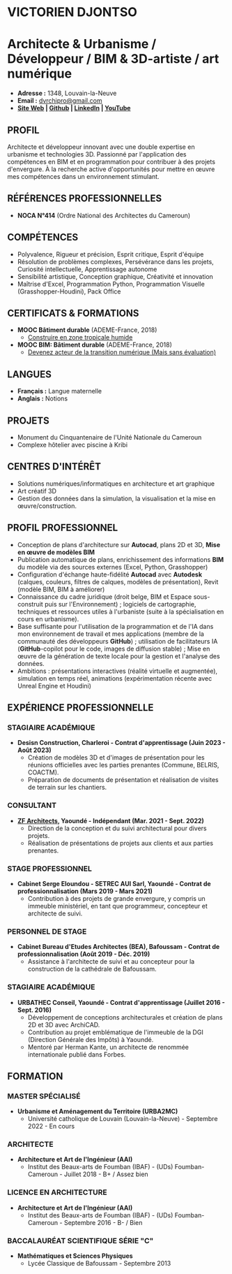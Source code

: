 # VICTORIEN DJONTSO

# **Architecte & Urbanisme / Développeur / BIM & 3D-artiste / art numérique**

- **Adresse :** 1348, Louvain-la-Neuve
- **Email :** dvrchipro@gmail.com
- **[Site Web](https://dvgt-dev.github.io/DV_Web_page/) | [Github](https://github.com/DvGt-dev/DV_Web_page/tree/main) | [LinkedIn](https://www.linkedin.com/in/djontso-victorien) | [YouTube](https://www.youtube.com/channel/UCdjontso-victorien2171)**

## PROFIL
Architecte et développeur innovant avec une double expertise en urbanisme et technologies 3D. Passionné par l'application des compétences en BIM et en programmation pour contribuer à des projets d'envergure. À la recherche active d'opportunités pour mettre en œuvre mes compétences dans un environnement stimulant.
## RÉFÉRENCES PROFESSIONNELLES
- **NOCA N°414** (Ordre National des Architectes du Cameroun)
## COMPÉTENCES
- Polyvalence, Rigueur et précision, Esprit critique, Esprit d'équipe
- Résolution de problèmes complexes, Persévérance dans les projets, Curiosité intellectuelle, Apprentissage autonome
- Sensibilité artistique, Conception graphique, Créativité et innovation
- Maîtrise d'Excel, Programmation Python, Programmation Visuelle (Grasshopper-Houdini), Pack Office
## CERTIFICATS & FORMATIONS
- **MOOC Bâtiment durable** (ADEME-France, 2018)
  - [Construire en zone tropicale humide](https://www.mooc-batiment-durable.fr/fr/formations/lumiere-thermique-et-acoustique-bien-construire-en-zone-tropical/)
- **MOOC BIM: Bâtiment durable** (ADEME-France, 2018)
  - [Devenez acteur de la transition numérique (Mais sans évaluation)](https://www.mooc-batiment-durable.fr/fr/formations/moocbim-devenez-acteur-de-la-transition-numerique/)
## LANGUES
- **Français :** Langue maternelle
- **Anglais :** Notions
## PROJETS
- Monument du Cinquantenaire de l'Unité Nationale du Cameroun
- Complexe hôtelier avec piscine à Kribi
## CENTRES D'INTÉRÊT
- Solutions numériques/informatiques en architecture et art graphique
- Art créatif 3D
- Gestion des données dans la simulation, la visualisation et la mise en œuvre/construction.
## PROFIL PROFESSIONNEL
- Conception de plans d'architecture sur **Autocad**, plans 2D et 3D, **Mise en œuvre de modèles BIM**
- Publication automatique de plans, enrichissement des informations **BIM** du modèle via des sources externes (Excel, Python, Grasshopper)
- Configuration d'échange haute-fidélité **Autocad** avec **Autodesk** (calques, couleurs, filtres de calques, modèles de présentation), Revit (modèle BIM, BIM à améliorer)
- Connaissance du cadre juridique (droit belge, BIM et Espace sous-construit puis sur l'Environnement) ; logiciels de cartographie, techniques et ressources utiles à l'urbaniste (suite à la spécialisation en cours en urbanisme).
- Base suffisante pour l'utilisation de la programmation et de l'IA dans mon environnement de travail et mes applications (membre de la communauté des développeurs **GitHub**) ; utilisation de facilitateurs IA (**GitHub**-copilot pour le code, images de diffusion stable) ; Mise en œuvre de la génération de texte locale pour la gestion et l'analyse des données.
- Ambitions : présentations interactives (réalité virtuelle et augmentée), simulation en temps réel, animations (expérimentation récente avec Unreal Engine et Houdini)
## EXPÉRIENCE PROFESSIONNELLE
### STAGIAIRE ACADÉMIQUE
- **Desisn Construction, Charleroi - Contrat d'apprentissage (Juin 2023 - Août 2023)**
  - Création de modèles 3D et d'images de présentation pour les réunions officielles avec les parties prenantes (Commune, BELRIS, COACTM).
  - Préparation de documents de présentation et réalisation de visites de terrain sur les chantiers.
### CONSULTANT
- **[ZF Architects](https://www.zf-architects.com/), Yaoundé - Indépendant (Mar. 2021 - Sept. 2022)**
  - Direction de la conception et du suivi architectural pour divers projets.
  - Réalisation de présentations de projets aux clients et aux parties prenantes.
### STAGE PROFESSIONNEL
- **Cabinet Serge Eloundou - SETREC AUI Sarl, Yaoundé - Contrat de professionnalisation (Mars 2019 - Mars 2021)**
  - Contribution à des projets de grande envergure, y compris un immeuble ministériel, en tant que programmeur, concepteur et architecte de suivi.
### PERSONNEL DE STAGE
- **Cabinet Bureau d'Etudes Architectes (BEA), Bafoussam - Contrat de professionnalisation (Août 2019 - Déc. 2019)**
  - Assistance à l'architecte de suivi et au concepteur pour la construction de la cathédrale de Bafoussam.
### STAGIAIRE ACADÉMIQUE
- **URBATHEC Conseil, Yaoundé - Contrat d'apprentissage (Juillet 2016 - Sept. 2016)**
  - Développement de conceptions architecturales et création de plans 2D et 3D avec ArchiCAD.
  - Contribution au projet emblématique de l'immeuble de la DGI (Direction Générale des Impôts) à Yaoundé.
  - Mentoré par Herman Kante, un architecte de renommée internationale publié dans Forbes.
## FORMATION
### MASTER SPÉCIALISÉ
- **Urbanisme et Aménagement du Territoire (URBA2MC)**
  - Université catholique de Louvain (Louvain-la-Neuve) - Septembre 2022 - En cours
### ARCHITECTE
- **Architecture et Art de l'Ingénieur (AAI)**
  - Institut des Beaux-arts de Foumban (IBAF) - (UDs) Foumban-Cameroun - Juillet 2018 - B+ / Assez bien
### LICENCE EN ARCHITECTURE
- **Architecture et Art de l'Ingénieur (AAI)**
  - Institut des Beaux-arts de Foumban (IBAF) - (UDs) Foumban-Cameroun - Septembre 2016 - B- / Bien
### BACCALAURÉAT SCIENTIFIQUE SÉRIE "C"
- **Mathématiques et Sciences Physiques**
  - Lycée Classique de Bafoussam - Septembre 2013
